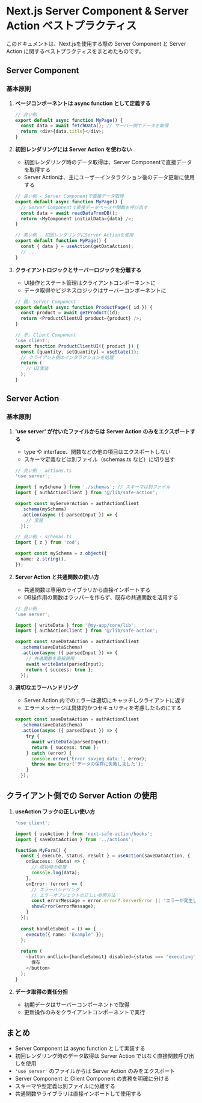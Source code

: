# Next.js Server Component & Server Action ベストプラクティス

このドキュメントは、Next.jsを使用する際の Server Component と Server Action に関するベストプラクティスをまとめたものです。

## Server Component

### 基本原則

1. **ページコンポーネントは async function として定義する**
   ```typescript
   // 良い例
   export default async function MyPage() {
     const data = await fetchData(); // サーバー側でデータを取得
     return <div>{data.title}</div>;
   }
   ```

2. **初回レンダリングには Server Action を使わない**
   - 初回レンダリング時のデータ取得は、Server Componentで直接データを取得する
   - Server Actionは、主にユーザーインタラクション後のデータ更新に使用する

   ```typescript
   // 良い例 - Server Componentで直接データ取得
   export default async function MyPage() {
     // Server Componentで直接データベースや関数を呼び出す
     const data = await readDataFromDB();
     return <MyComponent initialData={data} />;
   }
   
   // 悪い例 - 初回レンダリングにServer Actionを使用
   export default function MyPage() {
     const { data } = useAction(getDataAction);
     // ...
   }
   ```

3. **クライアントロジックとサーバーロジックを分離する**
   - UI操作とステート管理はクライアントコンポーネントに
   - データ取得やビジネスロジックはサーバーコンポーネントに

   ```typescript
   // 親: Server Component
   export default async function ProductPage({ id }) {
     const product = await getProduct(id);
     return <ProductClientUI product={product} />;
   }
   
   // 子: Client Component
   'use client';
   export function ProductClientUI({ product }) {
     const [quantity, setQuantity] = useState(1);
     // クライアント側のインタラクションを処理
     return (
       // UI実装
     );
   }
   ```

## Server Action

### 基本原則

1. **'use server' が付いたファイルからは Server Action のみをエクスポートする**
   - type や interface、関数などの他の項目はエクスポートしない
   - スキーマ定義などは別ファイル（schemas.ts など）に切り出す

   ```typescript
   // 良い例 - actions.ts
   'use server';
   
   import { mySchema } from './schemas'; // スキーマは別ファイル
   import { authActionClient } from '@/lib/safe-action';
   
   export const myServerAction = authActionClient
     .schema(mySchema)
     .action(async ({ parsedInput }) => {
       // 実装
     });
   ```

   ```typescript
   // 良い例 - schemas.ts
   import { z } from 'zod';
   
   export const mySchema = z.object({
     name: z.string(),
   });
   ```

2. **Server Action と共通関数の使い方**
   - 共通関数は専用のライブラリから直接インポートする
   - DB操作用の関数はラッパーを作らず、既存の共通関数を活用する

   ```typescript
   // 良い例
   'use server';
   
   import { writeData } from '@my-app/core/lib';
   import { authActionClient } from '@/lib/safe-action';
   
   export const saveDataAction = authActionClient
     .schema(saveDataSchema)
     .action(async ({ parsedInput }) => {
       // 共通関数を直接使用
       await writeData(parsedInput);
       return { success: true };
     });
   ```

3. **適切なエラーハンドリング**
   - Server Action 内でのエラーは適切にキャッチしクライアントに返す
   - エラーメッセージは具体的かつセキュリティを考慮したものにする

   ```typescript
   export const saveDataAction = authActionClient
     .schema(saveDataSchema)
     .action(async ({ parsedInput }) => {
       try {
         await writeData(parsedInput);
         return { success: true };
       } catch (error) {
         console.error('Error saving data:', error);
         throw new Error('データの保存に失敗しました');
       }
     });
   ```

## クライアント側での Server Action の使用

1. **useAction フックの正しい使い方**
   ```typescript
   'use client';
   
   import { useAction } from 'next-safe-action/hooks';
   import { saveDataAction } from '../actions';
   
   function MyForm() {
     const { execute, status, result } = useAction(saveDataAction, {
       onSuccess: (data) => {
         // 成功時の処理
         console.log(data);
       },
       onError: (error) => {
         // エラーハンドリング
         // エラーオブジェクトの正しい参照方法
         const errorMessage = error.error?.serverError || 'エラーが発生しました';
         showError(errorMessage);
       }
     });
     
     const handleSubmit = () => {
       execute({ name: 'Example' });
     };
     
     return (
       <button onClick={handleSubmit} disabled={status === 'executing'}>
         保存
       </button>
     );
   }
   ```

2. **データ取得の責任分担**
   - 初期データはサーバーコンポーネントで取得
   - 更新操作のみをクライアントコンポーネントで実行

## まとめ

- Server Component は async function として実装する
- 初回レンダリング時のデータ取得は Server Action ではなく直接関数呼び出しを使用
- `'use server'` のファイルからは Server Action のみをエクスポート
- Server Component と Client Component の責務を明確に分ける
- スキーマや型定義は別ファイルに分離する
- 共通関数やライブラリは直接インポートして使用する
